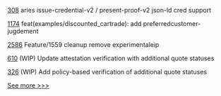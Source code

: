 
[308](https://github.com/hyperledger/aries-agent-test-harness/pull/308) aries issue-credential-v2 / present-proof-v2 json-ld cred support

[1174](https://github.com/hyperledger/cactus/pull/1174) feat(examples/discounted_cartrade): add preferredcustomer-jugdement

[2586](https://github.com/hyperledger/besu/pull/2586) Feature/1559 cleanup remove experimentaleip

[610](https://github.com/hyperledger/fabric-private-chaincode/pull/610) (WIP) Update attestation verification with additional quote statuses

[326](https://github.com/hyperledger-labs/private-data-objects/pull/326) (WIP) Add policy-based verification of additional quote statuses


[See more >>>](https://start-here.hyperledger.org/pull-requests)
